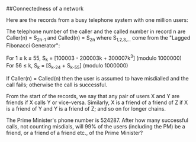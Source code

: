 ##Connectedness of a network

Here are the records from a busy telephone system with one million users:

The telephone number of the caller and the called number in record n are Caller(n) = S<sub>2n-1</sub> and Called(n) = S<sub>2n</sub> where S<sub>1,2,3,...</sub> come from the &quot;Lagged Fibonacci Generator&quot;:

For 1 &#x2264; k &#x2264; 55, S<sub>k</sub> = [100003 - 200003k + 300007k<sup>3</sup>] (modulo 1000000)<br>
For 56 &#x2264; k, S<sub>k</sub> = [S<sub>k-24</sub> + S<sub>k-55</sub>] (modulo 1000000)

If Caller(n) = Called(n) then the user is assumed to have misdialled and the call fails; otherwise the call is successful.

From the start of the records, we say that any pair of users X and Y are friends if X calls Y or vice-versa. Similarly, X is a friend of a friend of Z if X is a friend of Y and Y is a friend of Z; and so on for longer chains.

The Prime Minister&apos;s phone number is 524287. After how many successful calls, not counting misdials, will 99% of the users (including the PM) be a friend, or a friend of a friend etc., of the Prime Minister?
